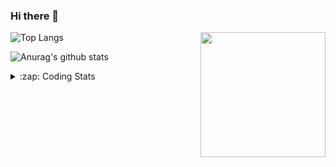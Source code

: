 ### Hi there 👋

<!--
**tao8687/tao8687** is a ✨ _special_ ✨ repository because its `README.md` (this file) appears on your GitHub profile.

Here are some ideas to get you started:

- 🔭 I’m currently working on ...
- 🌱 I’m currently learning ...
- 👯 I’m looking to collaborate on ...
- 🤔 I’m looking for help with ...
- 💬 Ask me about ...
- 📫 How to reach me: ...
- 😄 Pronouns: ...
- ⚡ Fun fact: ...
-->

<img align='right' src="https://media.giphy.com/media/M9gbBd9nbDrOTu1Mqx/giphy.gif" width="200">

  
![Top Langs](https://github-readme-stats.vercel.app/api/top-langs/?username=tao8687&layout=compact&title_color=23238E&text_color=A67D3D)

![Anurag's github stats](https://github-readme-stats.vercel.app/api?username=tao8687&show_icons=true&&text_color=A67D3D&title_color=23238E&show_icons=false&count_private=true&hide=stars)

<details>
  <summary>:zap: Coding Stats</summary>
  <b>
<!--START_SECTION:waka-->

```text
From: 13 June 2022 - To: 20 June 2022

C                 19 hrs 38 mins  ████████████████▒░░░░░░░░   64.95 %
C++               6 hrs 5 mins    █████░░░░░░░░░░░░░░░░░░░░   20.15 %
Python            1 hr 28 mins    █▒░░░░░░░░░░░░░░░░░░░░░░░   04.88 %
Makefile          1 hr 17 mins    █░░░░░░░░░░░░░░░░░░░░░░░░   04.25 %
Markdown          46 mins         ▓░░░░░░░░░░░░░░░░░░░░░░░░   02.54 %
Bash              32 mins         ▒░░░░░░░░░░░░░░░░░░░░░░░░   01.76 %
```

<!--END_SECTION:waka-->
</details>
